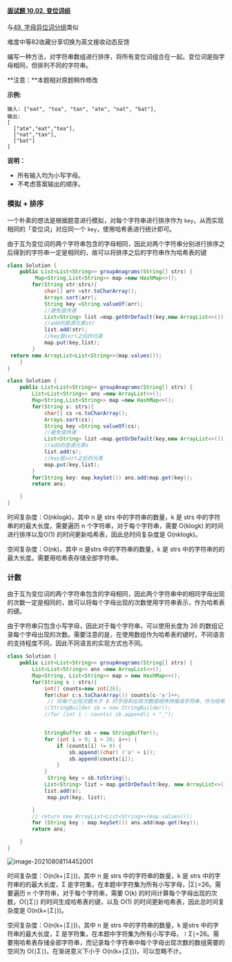 #### [面试题 10.02. 变位词组](https://leetcode-cn.com/problems/group-anagrams-lcci/)

与[49. 字母异位词分组](https://leetcode-cn.com/problems/group-anagrams/)类似

难度中等82收藏分享切换为英文接收动态反馈

编写一种方法，对字符串数组进行排序，将所有变位词组合在一起。变位词是指字母相同，但排列不同的字符串。

**注意：**本题相对原题稍作修改

**示例:**

```
输入: ["eat", "tea", "tan", "ate", "nat", "bat"],
输出:
[
  ["ate","eat","tea"],
  ["nat","tan"],
  ["bat"]
]
```

**说明：**

- 所有输入均为小写字母。
- 不考虑答案输出的顺序。

### 模拟 + 排序

一个朴素的想法是根据题意进行模拟，对每个字符串进行排序作为 `key`，从而实现相同的「变位词」对应同一个 `key`，使用哈希表进行统计即可。

由于互为变位词的两个字符串包含的字母相同，因此对两个字符串分别进行排序之后得到的字符串一定是相同的，故可以将排序之后的字符串作为哈希表的键

```java
class Solution {
    public List<List<String>> groupAnagrams(String[] strs) {
         Map<String,List<String>> map =new HashMap<>();
        for(String str:strs){
            char[] arr =str.toCharArray();
            Arrays.sort(arr);
            String key =String.valueOf(arr);
            //避免值传递
            List<String> list =map.getOrDefault(key,new ArrayList<>());
            //add的是源元素str
            list.add(str);
            //key是sort之后的元素
            map.put(key,list); 
        }
 return new ArrayList<List<String>>(map.values());
    }
}
```



```java
class Solution {
    public List<List<String>> groupAnagrams(String[] strs) {
        List<List<String>> ans =new ArrayList<>();
        Map<String,List<String>> map =new HashMap<>();
        for(String s: strs){
            char[] cs =s.toCharArray();
            Arrays.sort(cs);
            String key =String.valueOf(cs);
            //避免值传递
            List<String> list =map.getOrDefault(key,new ArrayList<>());
            //add的是源元素s
            list.add(s);
            //key是sort之后的元素
            map.put(key,list); 
        }
        for(String key: map.keySet()) ans.add(map.get(key));
        return ans;

    }
}
```



时间复杂度：O(nklogk)，其中 n 是 strs 中的字符串的数量，k 是 strs 中的字符串的的最大长度。需要遍历 n 个字符串，对于每个字符串，需要 O(klogk) 的时间进行排序以及O(1) 的时间更新哈希表，因此总时间复杂度是 O(nklogk)。

空间复杂度：O(nk)，其中 n 是strs 中的字符串的数量，k 是 strs 中的字符串的的最大长度。需要用哈希表存储全部字符串。




### 计数

由于互为变位词的两个字符串包含的字母相同，因此两个字符串中的相同字母出现的次数一定是相同的，故可以将每个字母出现的次数使用字符串表示，作为哈希表的键。

由于字符串只包含小写字母，因此对于每个字符串，可以使用长度为 26 的数组记录每个字母出现的次数。需要注意的是，在使用数组作为哈希表的键时，不同语言的支持程度不同，因此不同语言的实现方式也不同。



```java
class Solution {
    public List<List<String>> groupAnagrams(String[] strs) {
        List<List<String>> ans =new ArrayList<>();
        Map<String, List<String>> map = new HashMap<>();
        for(String s : strs){
            int[] counts=new int[26];
            for(char c:s.toCharArray()) counts[c-'a']++;
             // 将每个出现次数大于 0 的字母和出现次数按顺序拼接成字符串，作为哈希表的键
            //StringBuilder sb = new StringBuilder();
            //for (int i : counts) sb.append(i + "_");


            StringBuffer sb = new StringBuffer();
            for (int i = 0; i < 26; i++) {
                if (counts[i] != 0) {
                    sb.append((char) ('a' + i));
                    sb.append(counts[i]);
                }
            }
             String key = sb.toString();
            List<String> list = map.getOrDefault(key, new ArrayList<>());
            list.add(s);
             map.put(key, list);

        }
        // return new ArrayList<List<String>>(map.values());
        for (String key : map.keySet()) ans.add(map.get(key));
        return ans;

    }
}
```

![image-20210808114452001](C:\Users\solfeng\AppData\Roaming\Typora\typora-user-images\image-20210808114452001.png)

时间复杂度：O(n(k+∣Σ∣))，其中 n 是 strs 中的字符串的数量，k 是 strs 中的字符串的的最大长度，Σ 是字符集，在本题中字符集为所有小写字母，|Σ∣=26。需要遍历 n 个字符串，对于每个字符串，需要 O(k) 的时间计算每个字母出现的次数，O(∣Σ∣) 的时间生成哈希表的键，以及 O(1) 的时间更新哈希表，因此总时间复杂度是 O(n(k+∣Σ∣))。

空间复杂度：O(n(k+∣Σ∣))，其中 n 是 strs 中的字符串的数量，k 是strs 中的字符串的最大长度，Σ 是字符集，在本题中字符集为所有小写字母，∣Σ∣=26。需要用哈希表存储全部字符串，而记录每个字符串中每个字母出现次数的数组需要的空间为 O(∣Σ∣)，在渐进意义下小于 O(n(k+∣Σ∣))，可以忽略不计。


